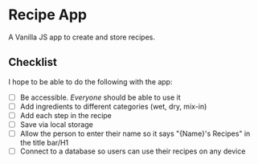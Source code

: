# Recipe App

A Vanilla JS app to create and store recipes.

## Checklist

I hope to be able to do the following with the app:

- [ ] Be accessible. *Everyone* should be able to use it
- [ ] Add ingredients to different categories (wet, dry, mix-in)
- [ ] Add each step in the recipe
- [ ] Save via local storage
- [ ] Allow the person to enter their name so it says "{Name}'s Recipes" in the title bar/H1
- [ ] Connect to a database so users can use their recipes on any device
